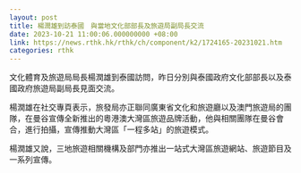 ```yaml
---
layout: post
title: 楊潤雄到訪泰國　與當地文化部部長及旅遊局副局長交流
date: 2023-10-21 11:00:06.000000000 +08:00
link: https://news.rthk.hk/rthk/ch/component/k2/1724165-20231021.htm
categories: rthk
---
```


文化體育及旅遊局局長楊潤雄到泰國訪問，昨日分別與泰國政府文化部部長以及泰國政府旅遊局副局長見面交流。

楊潤雄在社交專頁表示，旅發局亦正聯同廣東省文化和旅遊廳以及澳門旅遊局的團隊，在曼谷宣傳全新推出的粵港澳大灣區旅遊品牌活動，他與相關團隊在曼谷會合，進行拍攝，宣傳推動大灣區「一程多站」的旅遊模式。

楊潤雄又說，三地旅遊相關機構及部門亦推出一站式大灣區旅遊網站、旅遊節目及一系列宣傳。
